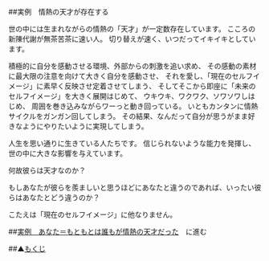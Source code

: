 ##実例　情熱の天才が存在する

世の中には生まれながらの情熱の「天才」が一定数存在しています。
こころの新陳代謝が無茶苦茶に速い人。
切り替えが速く、いつだってイキイキとしています。

積極的に自分を感動させる環境、外部からの刺激を追い求め、
その感動の素材に最大限の注意を向けて大きく自分を感動させ、
それを愛し、「現在のセルフイメージ」に素早く反映させ定着させてしまう、
そしてそこから即座に「未来のセルフイメージ」を大きく展開はじめて、
ウキウキ、ワクワク、ソワソワしはじめ、
周囲を巻き込みながらワーっと動き回っている。
いともカンタンに情熱サイクルをガンガン回してしまう。
その結果、なんだって自分が思うがまま好きなようにやりたいように実現してしまう。

人生を思い通りに生きている人たちです。
信じられないような能力を発揮し、世の中に大きな影響を与えています。

何故彼らは天才なのか？

もしあなたが彼らを羨ましいと思うほどにあなたと違うのであれば、いったい彼らはあなたとどう違うのか？

こたえは「現在のセルフイメージ」に他なりません。

##[実例　あなた＝もともとは誰もが情熱の天才だった](/contents/entry19/entry.html)　に進む

##▲[もくじ](/contents/a_index/entry.html)